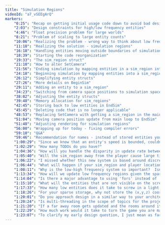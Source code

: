 ```yaml
---
title: "Simulation Regions"
videoId: "a7_vSEEgArQ"
markers:
    "0:25": "Recap on getting initial usage code down to avoid bad design"
    "2:03": "Design constraints for high/low frequency entities"
    "4:46": "Float precision problem for large worlds"
    "8:21": "Problem of scaling to large entity counts"
    "10:06": "Realizing the problem - wrong way to think about low frequency entities"
    "11:18": "Realizing the solution - simulation regions"
    "16:18": "Handling entities moving outside boundaries of simulation region"
    "18:39": "Starting the code reorganization"
    "19:33": "The sim_region struct"
    "21:10": "How to alter SetCamera"
    "21:56": "Ending simulation by mapping entities in a sim_region into low space"
    "24:18": "Beginning simulation by mapping entities into a sim_region"
    "26:12": "Simplifying entity structs"
    "27:26": "More details on BeginSim"
    "29:11": "Adding an entity to a sim_region"
    "34:23": "Switching from camera space positions to simulation space positions"
    "38:02": "Adjusting the entity structs"
    "39:48": "Memory allocation for sim_regions"
    "42:45": "Storing back to low entities in EndSim"
    "45:45": "Deleting code that is no longer applicable"
    "48:53": "Replacing SetCamera with getting a sim_region in the main loop"
    "51:04": "Moving camera position update from main loop to EndSim"
    "51:48": "Adjusting rendering for simulation regions"
    "56:00": "Wrapping up for today - fixing compiler errors"
    "59:10": "Q&A"
    "59:46": "Recommendation for names - instead of stored entities you could have stasis_entity and stasis_region; for the high frequency, you would keep the sim_region and sim_entity."
    "1:00:29": "Since we know that an entity's speed is bounded, couldn't we calculate a sim_region with bounds such that no entity can move outside of it during the frame?  That way anything that the entity could collide with would be pulled into the sim_region?"
    "1:02:29": "How many TODOs do you have?"
    "1:04:36": "How will you handle the disparity in update rate between offscreen and onscreen entities?  Does it matter?"
    "1:05:40": "Will the sim_region away from the player cause large timesteps from the normal?"
    "1:06:22": "I missed whether this new system is based around discrete rooms or integer mapped coordinates.  If it's based on rooms, would it be trivial to think in coords instead?"
    "1:06:44": "What will happen if your sim_region and player location are at the same place?  Will it bug out?"
    "1:08:11": "Why is the low-high frequency system so important?  Isn't creating basic gameplay rules and AI interactions in a small world more in-line with your philosophy of doing the simple thing first?"
    "1:13:34": "How will we update low frequency regions given the sparse nature of the world?"
    "1:14:04": "Is there a major advantage to using 'fors' instead of 'whiles'?"
    "1:15:10": "What will the entities that are not visible on the screen be doing?  I can't really think of examples of things that need to be updated if they're far from the player."
    "1:17:33": "How many low entities does it take to screw in a light bulb?"
    "1:18:26": "For your sparse storage, why not store the (x,y,z) coords bit-shifted into an aligned integer to use it as a composite key into a dictionary or hash map?"
    "1:20:01": "Do you approach design in a similar way to your architecture (i.e. exploration-based design, design sort of emerges itself organically, etc.)?"
    "1:20:24": "Is multi-threading in the scope of topics for the project?"
    "1:21:20": "If a far away room gets updated and the rooms around it are updated too, don't we have this recursive problem where the around rooms need their neighbor too?"
    "1:22:29": "How much work would it take to turn the game you are making from a 2D world into a 3D world?"
    "1:23:07": "To clarify my early design question, I just mean as far as your design decisions for Handmade Hero."
---
```


